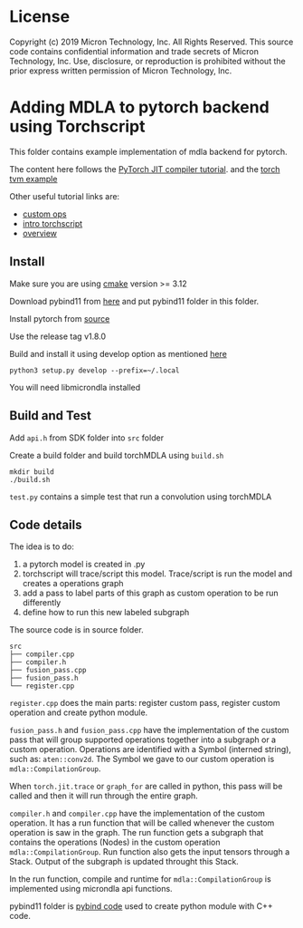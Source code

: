# License
Copyright (c) 2019 Micron Technology, Inc. All Rights Reserved. This source code contains confidential information and trade secrets of Micron Technology, Inc. Use, disclosure, or reproduction is prohibited without the prior express written permission of Micron Technology, Inc.

# Adding MDLA to pytorch backend using Torchscript

This folder contains example implementation of mdla backend for pytorch.

The content here follows the [PyTorch JIT compiler tutorial](https://jott.live/markdown/Writing%20a%20Toy%20Backend%20Compiler%20for%20PyTorch).
and the [torch tvm example](https://github.com/pytorch/tvm)

Other useful tutorial links are:
 - [custom ops](https://brsoff.github.io/tutorials/advanced/torch_script_custom_ops.html)
 - [intro torchscript](https://pytorch.org/tutorials/beginner/Intro_to_TorchScript_tutorial.html)
 - [overview](https://pytorch.org/cppdocs/)

## Install

Make sure you are using [cmake](https://cmake.org/download/) version >= 3.12 

Download pybind11 from [here](https://github.com/pybind/pybind11/tree/97784dad3e518ccb415d5db57ff9b933495d9024) and put pybind11 folder in this folder.

Install pytorch from [source](https://github.com/pytorch/pytorch)

Use the release tag v1.8.0

Build and install it using develop option as mentioned [here](https://github.com/pytorch/pytorch/blob/master/CONTRIBUTING.md)

```
python3 setup.py develop --prefix=~/.local
```
You will need libmicrondla installed

## Build and Test

Add `api.h` from SDK folder into `src` folder

Create a build folder and build torchMDLA using `build.sh`

```
mkdir build
./build.sh
```

`test.py` contains a simple test that run a convolution using torchMDLA

## Code details

The idea is to do:
1. a pytorch model is created in .py
2. torchscript will trace/script this model. Trace/script is run the model and creates a operations graph
3. add a pass to label parts of this graph as custom operation to be run differently
4. define how to run this new labeled subgraph

The source code is in source folder.

```
src
├── compiler.cpp
├── compiler.h
├── fusion_pass.cpp
├── fusion_pass.h
└── register.cpp
```

`register.cpp` does the main parts: register custom pass, register custom operation and create python module.

`fusion_pass.h` and `fusion_pass.cpp` have the implementation of the custom pass that will group supported operations together
into a subgraph or a custom operation. Operations are identified with a Symbol (interned string), such as: `aten::conv2d`.
The Symbol we gave to our custom operation is `mdla::CompilationGroup`.

When `torch.jit.trace` or `graph_for` are called in python, this pass will be called and then it will run through the entire graph.

`compiler.h` and `compiler.cpp` have the implementation of the custom operation. It has a run function that will be called
whenever the custom operation is saw in the graph. The run function gets a subgraph that contains the operations (Nodes)
in the custom operation `mdla::CompilationGroup`. Run function also gets the input tensors through a Stack.
Output of the subgraph is updated throught this Stack.

In the run function, compile and runtime for `mdla::CompilationGroup` is implemented using microndla api functions.

pybind11 folder is [pybind code](https://github.com/pybind/pybind11) used to create python module with C++ code.
